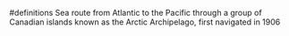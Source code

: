 #definitions 
Sea route from Atlantic to the Pacific through a group of Canadian islands known as the Arctic Archipelago, first navigated in 1906